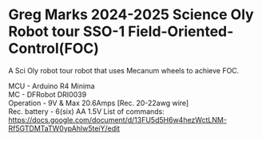 # Greg Marks 2024-2025 Science Oly Robot tour SSO-1 Field-Oriented-Control(FOC)
A Sci Oly robot tour robot that uses Mecanum wheels to achieve FOC.

MCU - Arduino R4 Minima                                                             
MC - DFRobot DRI0039                                                                
Operation - 9V & Max 20.6Amps [Rec. 20-22awg wire]                                  
Rec. battery - 6(six) AA 1.5V
List of commands: https://docs.google.com/document/d/13FU5d5H6w4hezWctLNM-Rf5GTDMTaTW0ypAhlw5teiY/edit
